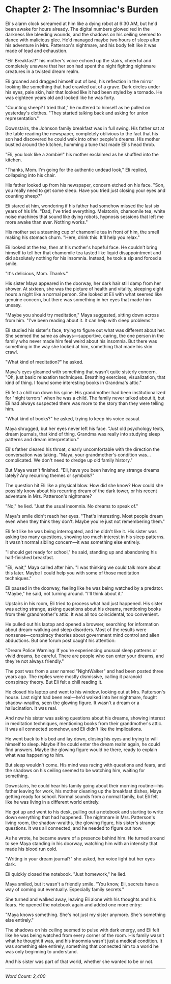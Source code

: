 # Chapter 2: The Insomniac's Burden

Eli's alarm clock screamed at him like a dying robot at 6:30 AM, but he'd been awake for hours already. The digital numbers glowed red in the darkness like bleeding wounds, and the shadows on his ceiling seemed to dance with malicious glee. He'd managed maybe two hours of sleep after his adventure in Mrs. Patterson's nightmare, and his body felt like it was made of lead and exhaustion.

"Eli! Breakfast!" his mother's voice echoed up the stairs, cheerful and completely unaware that her son had spent the night fighting nightmare creatures in a twisted dream realm.

Eli groaned and dragged himself out of bed, his reflection in the mirror looking like something that had crawled out of a grave. Dark circles under his eyes, pale skin, hair that looked like it had been styled by a tornado. He was eighteen years old and looked like he was forty.

"Counting sheep? I tried that," he muttered to himself as he pulled on yesterday's clothes. "They started talking back and asking for union representation."

Downstairs, the Johnson family breakfast was in full swing. His father sat at the table reading the newspaper, completely oblivious to the fact that his son had discovered he could walk into other people's dreams. His mother bustled around the kitchen, humming a tune that made Eli's head throb.

"Eli, you look like a zombie!" his mother exclaimed as he shuffled into the kitchen.

"Thanks, Mom. I'm going for the authentic undead look," Eli replied, collapsing into his chair.

His father looked up from his newspaper, concern etched on his face. "Son, you really need to get some sleep. Have you tried just closing your eyes and counting sheep?"

Eli stared at him, wondering if his father had somehow missed the last six years of his life. "Dad, I've tried everything. Melatonin, chamomile tea, white noise machines that sound like dying robots, hypnosis sessions that left me more awake than ever. Nothing works."

His mother set a steaming cup of chamomile tea in front of him, the smell making his stomach churn. "Here, drink this. It'll help you relax."

Eli looked at the tea, then at his mother's hopeful face. He couldn't bring himself to tell her that chamomile tea tasted like liquid disappointment and did absolutely nothing for his insomnia. Instead, he took a sip and forced a smile.

"It's delicious, Mom. Thanks."

His sister Maya appeared in the doorway, her dark hair still damp from her shower. At sixteen, she was the picture of health and vitality, sleeping eight hours a night like a normal person. She looked at Eli with what seemed like genuine concern, but there was something in her eyes that made him uneasy.

"Maybe you should try meditation," Maya suggested, sitting down across from him. "I've been reading about it. It can help with sleep problems."

Eli studied his sister's face, trying to figure out what was different about her. She seemed the same as always—supportive, caring, the one person in the family who never made him feel weird about his insomnia. But there was something in the way she looked at him, something that made his skin crawl.

"What kind of meditation?" he asked.

Maya's eyes gleamed with something that wasn't quite sisterly concern. "Oh, just basic relaxation techniques. Breathing exercises, visualization, that kind of thing. I found some interesting books in Grandma's attic."

Eli felt a chill run down his spine. His grandmother had been institutionalized for "night terrors" when he was a child. The family never talked about it, but Eli had always suspected there was more to the story than they were telling him.

"What kind of books?" he asked, trying to keep his voice casual.

Maya shrugged, but her eyes never left his face. "Just old psychology texts, dream journals, that kind of thing. Grandma was really into studying sleep patterns and dream interpretation."

Eli's father cleared his throat, clearly uncomfortable with the direction the conversation was taking. "Maya, your grandmother's condition was... complicated. We don't need to dredge up old family history."

But Maya wasn't finished. "Eli, have you been having any strange dreams lately? Any recurring themes or symbols?"

The question hit Eli like a physical blow. How did she know? How could she possibly know about his recurring dream of the dark tower, or his recent adventure in Mrs. Patterson's nightmare?

"No," he lied. "Just the usual insomnia. No dreams to speak of."

Maya's smile didn't reach her eyes. "That's interesting. Most people dream even when they think they don't. Maybe you're just not remembering them."

Eli felt like he was being interrogated, and he didn't like it. His sister was asking too many questions, showing too much interest in his sleep patterns. It wasn't normal sibling concern—it was something else entirely.

"I should get ready for school," he said, standing up and abandoning his half-finished breakfast.

"Eli, wait," Maya called after him. "I was thinking we could talk more about this later. Maybe I could help you with some of those meditation techniques."

Eli paused in the doorway, feeling like he was being watched by a predator. "Maybe," he said, not turning around. "I'll think about it."

Upstairs in his room, Eli tried to process what had just happened. His sister was acting strange, asking questions about his dreams, mentioning books from their grandmother's attic. It was all too coincidental, too convenient.

He pulled out his laptop and opened a browser, searching for information about dream-walking and sleep disorders. Most of the results were nonsense—conspiracy theories about government mind control and alien abductions. But one forum post caught his attention:

"Dream Police Warning: If you're experiencing unusual sleep patterns or vivid dreams, be careful. There are people who can enter your dreams, and they're not always friendly."

The post was from a user named "NightWalker" and had been posted three years ago. The replies were mostly dismissive, calling it paranoid conspiracy theory. But Eli felt a chill reading it.

He closed his laptop and went to his window, looking out at Mrs. Patterson's house. Last night had been real—he'd walked into her nightmare, fought shadow-wraiths, seen the glowing figure. It wasn't a dream or a hallucination. It was real.

And now his sister was asking questions about his dreams, showing interest in meditation techniques, mentioning books from their grandmother's attic. It was all connected somehow, and Eli didn't like the implications.

He went back to his bed and lay down, closing his eyes and trying to will himself to sleep. Maybe if he could enter the dream realm again, he could find answers. Maybe the glowing figure would be there, ready to explain what was happening to him.

But sleep wouldn't come. His mind was racing with questions and fears, and the shadows on his ceiling seemed to be watching him, waiting for something.

Downstairs, he could hear his family going about their morning routine—his father leaving for work, his mother cleaning up the breakfast dishes, Maya getting ready for school. Normal sounds from a normal family, but Eli felt like he was living in a different world entirely.

He got up and went to his desk, pulling out a notebook and starting to write down everything that had happened. The nightmare in Mrs. Patterson's living room, the shadow-wraiths, the glowing figure, his sister's strange questions. It was all connected, and he needed to figure out how.

As he wrote, he became aware of a presence behind him. He turned around to see Maya standing in his doorway, watching him with an intensity that made his blood run cold.

"Writing in your dream journal?" she asked, her voice light but her eyes dark.

Eli quickly closed the notebook. "Just homework," he lied.

Maya smiled, but it wasn't a friendly smile. "You know, Eli, secrets have a way of coming out eventually. Especially family secrets."

She turned and walked away, leaving Eli alone with his thoughts and his fears. He opened the notebook again and added one more entry:

"Maya knows something. She's not just my sister anymore. She's something else entirely."

The shadows on his ceiling seemed to pulse with dark energy, and Eli felt like he was being watched from every corner of the room. His family wasn't what he thought it was, and his insomnia wasn't just a medical condition. It was something else entirely, something that connected him to a world he was only beginning to understand.

And his sister was part of that world, whether she wanted to be or not.

---

*Word Count: 2,400*